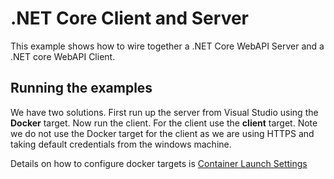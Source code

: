 # .NET Core Client and Server
This example shows how to wire together a .NET Core WebAPI Server and a .NET core WebAPI Client. 

## Running the examples 
We have two solutions. First run up the server from Visual Studio using the **Docker** target. Now run the client. For the client use the **client** target. Note we do not use the Docker target for the client as we are using HTTPS and taking default credentials from the windows machine. 

Details on how to configure docker targets is [Container Launch Settings](https://docs.microsoft.com/en-us/visualstudio/containers/container-launch-settings?view=vs-2022)

